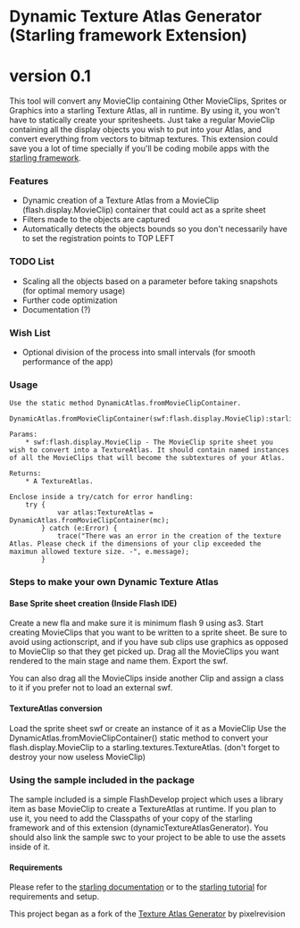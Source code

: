 Dynamic Texture Atlas Generator (Starling framework Extension)
========

# version 0.1 #

This tool will convert any MovieClip containing Other MovieClips, Sprites or Graphics into a starling Texture Atlas, all in runtime. 
By using it, you won't have to statically create your spritesheets. Just take a regular MovieClip containing all the display objects you wish to put into your Atlas, and convert everything from vectors to bitmap textures. 
This extension could save you a lot of time specially if you'll be coding mobile apps with the [starling framework](http://www.starling-framework.org/).

### Features ###

* Dynamic creation of a Texture Atlas from a MovieClip (flash.display.MovieClip) container that could act as a sprite sheet
* Filters made to the objects are captured
* Automatically detects the objects bounds so you don't necessarily have to set the registration points to TOP LEFT

### TODO List ###

* Scaling all the objects based on a parameter before taking snapshots (for optimal memory usage)
* Further code optimization
* Documentation (?)

### Wish List ###
* Optional division of the process into small intervals (for smooth performance of the app)

### Usage ###
	Use the static method DynamicAtlas.fromMovieClipContainer.
	
	DynamicAtlas.fromMovieClipContainer(swf:flash.display.MovieClip):starling.textures.TextureAtlas
	
	Params:
		* swf:flash.display.MovieClip - The MovieClip sprite sheet you wish to convert into a TextureAtlas. It should contain named instances of all the MovieClips that will become the subtextures of your Atlas.
	
	Returns:
		* A TextureAtlas.
		
	Enclose inside a try/catch for error handling:
		try {
				var atlas:TextureAtlas = DynamicAtlas.fromMovieClipContainer(mc);
			} catch (e:Error) {
				trace("There was an error in the creation of the texture Atlas. Please check if the dimensions of your clip exceeded the maximun allowed texture size. -", e.message);
			}

### Steps to make your own Dynamic Texture Atlas ###
#### Base Sprite sheet creation (Inside Flash IDE) ####
Create a new fla and make sure it is minimum flash 9 using as3.
Start creating MovieClips that you want to be written to a sprite sheet. Be sure to avoid using actionscript, and if you have sub clips use graphics as opposed to MovieClip so that they get picked up.
Drag all the MovieClips you want rendered to the main stage and name them.
Export the swf.

You can also drag all the MovieClips inside another Clip and assign a class to it if you prefer not to load an external swf.

#### TextureAtlas conversion ####
Load the sprite sheet swf or create an instance of it as a MovieClip
Use the DynamicAtlas.fromMovieClipContainer() static method to convert your flash.display.MovieClip to a starling.textures.TextureAtlas.
(don't forget to destroy your now useless MovieClip)

### Using the sample included in the package ###
The sample included is a simple FlashDevelop project which uses a library item as base MovieClip to create a TextureAtlas at runtime.
If you plan to use it, you need to add the Classpaths of your copy of the starling framework and of this extension (dynamicTextureAtlasGenerator).
You should also link the sample swc to your project to be able to use the assets inside of it.
#### Requirements ####
Please refer to the [starling documentation](http://doc.starling-framework.org/core/) or to the [starling tutorial](http://www.bytearray.org/?p=3371) for requirements and setup.

This project began as a fork of the [Texture Atlas Generator](https://github.com/pixelrevision/texture_atlas_generator) by pixelrevision
